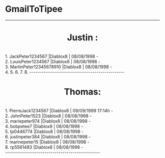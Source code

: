 # GmailToTipee
------------------------------------------------
<center>
   <h1> Justin : </h1>
</center><br>
1. JackPeter1234567        |Diablox8 | 08/08/1998 -<br>
2. LouisPeter1234567       |Diablox8 | 08/08/1998 -<br>
3. MartinPeter12345678910  |Diablox8 | 08/08/1998 -<br>
4.
5.
6.
7.
8.
------------------------------------------------
  <center>
  <h1> Thomas: </h1>
  </center><br>
1. PierreJack1234567       |Diablox8 | 09/09/1999 17:14h -<br>
2. JohnPeter1523           |Diablox8 | 08/08/1998 -<br>
3. mariepeter974           |Diablox8 | 08/08/1998 -<br>
4. bobpetee7               |Diablox8 | 08/08/1998 -<br>
5. tp0446774               |Diablox8 | 08/08/1998 -<br>
6. justinpeter384          |Diablox8 | 08/08/1998 -<br>
7. marinepeter15           |Diablox8 | 08/08/1998 -<br>
8. rp5561483               |Diablox8 | 08/08/1998 -<br>
------------------------------------------------
